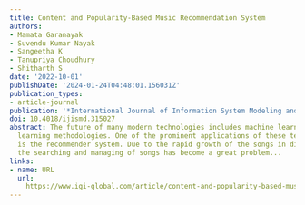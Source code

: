 ```yaml
---
title: Content and Popularity-Based Music Recommendation System
authors:
- Mamata Garanayak
- Suvendu Kumar Nayak
- Sangeetha K
- Tanupriya Choudhury
- Shitharth S
date: '2022-10-01'
publishDate: '2024-01-24T04:48:01.156031Z'
publication_types:
- article-journal
publication: '*International Journal of Information System Modeling and Design (IJISMD)*'
doi: 10.4018/ijismd.315027
abstract: The future of many modern technologies includes machine learning and deep
  learning methodologies. One of the prominent applications of these technologies
  is the recommender system. Due to the rapid growth of the songs in digital formats,
  the searching and managing of songs has become a great problem...
links:
- name: URL
  url: 
    https://www.igi-global.com/article/content-and-popularity-based-music-recommendation-system/www.igi-global.com/article/content-and-popularity-based-music-recommendation-system/315027
---
```

